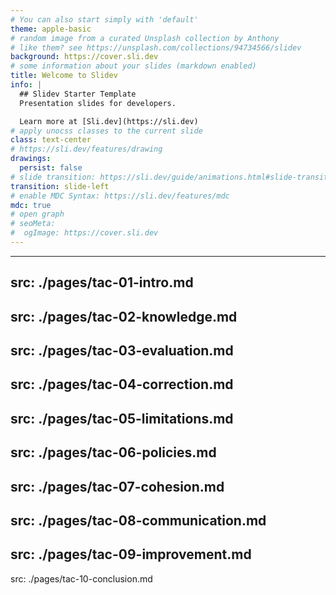 ```yaml
---
# You can also start simply with 'default'
theme: apple-basic
# random image from a curated Unsplash collection by Anthony
# like them? see https://unsplash.com/collections/94734566/slidev
background: https://cover.sli.dev
# some information about your slides (markdown enabled)
title: Welcome to Slidev
info: |
  ## Slidev Starter Template
  Presentation slides for developers.

  Learn more at [Sli.dev](https://sli.dev)
# apply unocss classes to the current slide
class: text-center
# https://sli.dev/features/drawing
drawings:
  persist: false
# slide transition: https://sli.dev/guide/animations.html#slide-transitions
transition: slide-left
# enable MDC Syntax: https://sli.dev/features/mdc
mdc: true
# open graph
# seoMeta:
#  ogImage: https://cover.sli.dev
---
```


---
src: ./pages/tac-01-intro.md
---
src: ./pages/tac-02-knowledge.md
---
src: ./pages/tac-03-evaluation.md
---
src: ./pages/tac-04-correction.md
---
src: ./pages/tac-05-limitations.md
---
src: ./pages/tac-06-policies.md
---
src: ./pages/tac-07-cohesion.md
---
src: ./pages/tac-08-communication.md
---
src: ./pages/tac-09-improvement.md
---
src: ./pages/tac-10-conclusion.md
